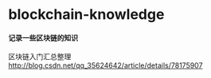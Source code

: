 # blockchain-knowledge

#### 记录一些区块链的知识 

区块链入门汇总整理 http://blog.csdn.net/qq_35624642/article/details/78175907
